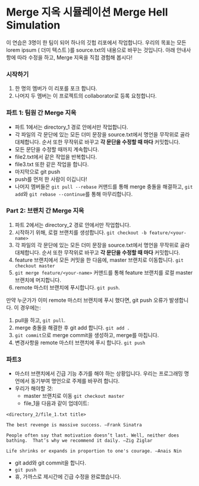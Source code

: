 # Merge 지옥 시뮬레이션 Merge Hell Simulation

이 연습은 3명이 한 팀이 되어 하나의 깃헙 리포에서 작업합니다.
우리의 목표는 모든 lorem ipsum ( 더미 텍스트 )를 source.txt의 내용으로 바꾸는 것입니다.
아래 안내사항에 따라 수정을 하고, Merge 지옥을 직접 경험해 봅시다!

### 시작하기

1. 한 명의 멤버가 이 리포를 포크 합니다.
1. 나머지 두 멤버는 이 프로젝트의 collaborator로 등록 요청합니다.

### 파트 1: 팀원 간 Merge 지옥

- 파트 1에서는 directory_1 경로 안에서만 작업합니다.
- 각 파일의 각 문단에 있는 모든 더미 문장을 source.txt에서 명언을 무작위로 골라 대체합니다. 순서 또한 무작위로 바꾸고 **각 문단을 수정할 때 마다** 커밋합니다.
- 모든 문단을 수정할 때까지 계속합니다.
- file2.txt에서 같은 작업을 반복합니다.
- file3.txt 또한 같은 작업을 합니다.
- 마지막으로 git push
- push를 먼저 한 사람이 이깁니다!
- 나머지 멤버들은 `git pull --rebase` 커맨드를 통해 merge 충돌을 해결하고, `git add`와 `git rebase --continue`를 통해 마무리합니다.

### Part 2: 브랜치 간 Merge 지옥

1. 파트 2에서는 directory_2 경로 안에서만 작업합니다.
1. 시작하기 위해, 로컬 브랜치를 생성합니다. `git checkout -b feature/<your-name>`
1. 각 파일의 각 문단에 있는 모든 더미 문장을 source.txt에서 명언을 무작위로 골라 대체합니다. 순서 또한 무작위로 바꾸고 **각 문단을 수정할 때 마다** 커밋합니다.
1. feature 브랜치에서 모든 커밋을 한 다음에, master 브랜치로 이동합니다. `git checkout master`
1. `git merge feature/<your-name>` 커맨드를 통해 feature 브랜치를 로컬 master 브랜치에 머지합니다.
1. remote 마스터 브랜치에 푸시합니다. `git push`.

만약 누군가가 이미 remote 마스터 브랜치에 푸시 했다면, git push 오류가 발생합니다. 이 경우에는:

1. pull을 하고, `git pull`.
1. merge 충돌을 해결한 후 git add 합니다. `git add .`
1. `git commit`으로 merge commit을 생성하고, merge를 마칩니다.
1. 변경사항을 remote 마스터 브랜치에 푸시 합니다. `git push`

### 파트3

- 마스터 브랜치에서 긴급 기능 추가를 해야 하는 상황입니다. 우리는 프로그래밍 명언에서 동기부여 명언으로 주제를 바꾸려 합니다. 
- 우리가 해야할 것:
  - master 브랜치로 이동 `git checkout master`
  - file_1을 다음과 같이 업데이트:

```
<directory_2/file_1.txt title>

The best revenge is massive success. –Frank Sinatra

People often say that motivation doesn’t last. Well, neither does bathing.  That’s why we recommend it daily. –Zig Ziglar

Life shrinks or expands in proportion to one's courage. –Anais Nin
```

- git add와 git commit을 합니다.
- `git push`
- 휴, 가까스로 제시간에 긴급 수정을 완료했습니다.
